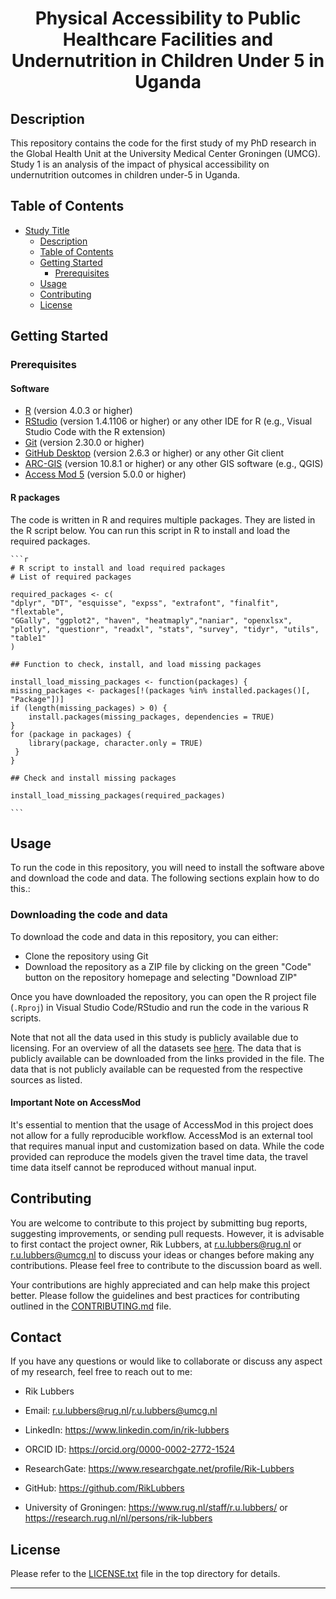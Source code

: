 <div align="center">
    <h1>Physical Accessibility to Public Healthcare Facilities and Undernutrition in Children Under 5 in Uganda</h1>
</div>

## Description

This repository contains the code for the first study of my PhD research in the Global Health Unit at the University Medical Center Groningen (UMCG). Study 1 is an analysis of the impact of physical accessibility on undernutrition outcomes in children under-5 in Uganda.

## Table of Contents

- [Study Title](physical-accessibility-to-public-healthcare-facilities-and-undernutrition-in-children-under-5-in-uganda)
  - [Description](#description)
  - [Table of Contents](#table-of-contents)
  - [Getting Started](#getting-started)
    - [Prerequisites](#prerequisites)
  - [Usage](#usage)
  - [Contributing](#contributing)
  - [License](#license)

## Getting Started

### Prerequisites

#### Software

- [R](https://www.r-project.org/) (version 4.0.3 or higher)
- [RStudio](https://rstudio.com/) (version 1.4.1106 or higher) or any other IDE for R (e.g., Visual Studio Code with the R extension)
- [Git](https://git-scm.com/) (version 2.30.0 or higher)
- [GitHub Desktop](https://desktop.github.com/) (version 2.6.3 or higher) or any other Git client
- [ARC-GIS](https://www.arcgis.com/index.html) (version 10.8.1 or higher) or any other GIS software (e.g., QGIS)
- [Access Mod 5](https://www.accessmod.org/) (version 5.0.0 or higher)

#### R packages

The code is written in R and requires multiple packages. They are listed in the R script below. You can run this script in R to install and load the required packages.

    ```r
    # R script to install and load required packages
    # List of required packages

    required_packages <- c(
    "dplyr", "DT", "esquisse", "expss", "extrafont", "finalfit", "flextable",
    "GGally", "ggplot2", "haven", "heatmaply","naniar", "openxlsx",
    "plotly", "questionr", "readxl", "stats", "survey", "tidyr", "utils", "table1"
    )

    ## Function to check, install, and load missing packages

    install_load_missing_packages <- function(packages) {
    missing_packages <- packages[!(packages %in% installed.packages()[, "Package"])]
    if (length(missing_packages) > 0) {
        install.packages(missing_packages, dependencies = TRUE)
    }
    for (package in packages) {
        library(package, character.only = TRUE)
     }
    }

    ## Check and install missing packages

    install_load_missing_packages(required_packages)

    ```

## Usage

To run the code in this repository, you will need to install the software above and download the code and data. The following sections explain how to do this.:

### Downloading the code and data

To download the code and data in this repository, you can either:

- Clone the repository using Git
- Download the repository as a ZIP file by clicking on the green "Code" button on the repository homepage and selecting "Download ZIP"

Once you have downloaded the repository, you can open the R project file (`.Rproj`) in Visual Studio Code/RStudio and run the code in the various R scripts.

Note that not all the data used in this study is publicly available due to licensing. For an overview of all the datasets see [here](https://github.com/RikLubbers/PhD-Code/blob/main/Study_1/Data_and_Documentation/Data_overview.md). The data that is publicly available can be downloaded from the links provided in the file. The data that is not publicly available can be requested from the respective sources as listed.

#### Important Note on AccessMod

It's essential to mention that the usage of AccessMod in this project does not allow for a fully reproducible workflow. AccessMod is an external tool that requires manual input and customization based on data. While the code provided can reproduce the models given the travel time data, the travel time data itself cannot be reproduced without manual input.

## Contributing

You are welcome to contribute to this project by submitting bug reports, suggesting improvements, or sending pull requests. However, it is advisable to first contact the project owner, Rik Lubbers, at [r.u.lubbers@rug.nl](mailto:r.u.lubbers@rug.nl) or [r.u.lubbers@umcg.nl](mailto:r.u.lubbers@umcg.nl) to discuss your ideas or changes before making any contributions. Please feel free to contribute to the discussion board as well.

Your contributions are highly appreciated and can help make this project better. Please follow the guidelines and best practices for contributing outlined in the [CONTRIBUTING.md](https://github.com/RikLubbers/HealthAccess_NutriU5_UG/blob/4f03fbe93490262967f4b1f9b1142eff9e4036d4/CONTRIBUTING.md) file.

## Contact

If you have any questions or would like to collaborate or discuss any aspect of my research, feel free to reach out to me:

- Rik Lubbers

- Email: <r.u.lubbers@rug.nl>/r.u.lubbers@umcg.nl
- LinkedIn: <https://www.linkedin.com/in/rik-lubbers>
- ORCID ID: <https://orcid.org/0000-0002-2772-1524>
- ResearchGate: <https://www.researchgate.net/profile/Rik-Lubbers>
- GitHub: <https://github.com/RikLubbers>
- University of Groningen: <https://www.rug.nl/staff/r.u.lubbers/> or <https://research.rug.nl/nl/persons/rik-lubbers>

## License

Please refer to the [LICENSE.txt](https://github.com/RikLubbers/HealthAccess_NutriU5_UG/blob/4f03fbe93490262967f4b1f9b1142eff9e4036d4/LICENSE.txt) file in the top directory for details.

---
